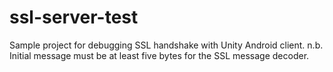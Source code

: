 # ssl-server-test

Sample project for debugging SSL handshake with Unity Android client. n.b. Initial message must be at least five bytes for the SSL message decoder.
